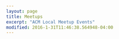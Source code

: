 ```yaml
---
layout: page
title: Meetups
excerpt: "ACM Local Meetup Events"
modified: 2016-1-31T11:46:38.564948-04:00
---
```

